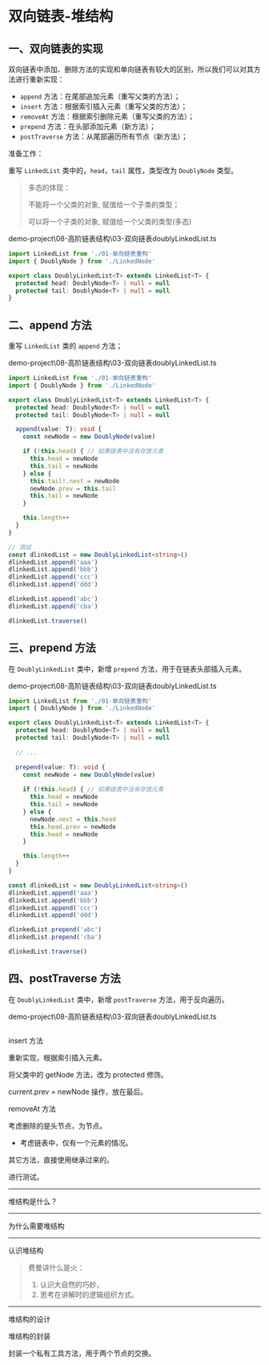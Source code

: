# 双向链表-堆结构

## 一、双向链表的实现

双向链表中添加、删除方法的实现和单向链表有较大的区别，所以我们可以对其方法进行重新实现：

- `append` 方法：在尾部追加元素（重写父类的方法）；
- `insert` 方法：根据索引插入元素（重写父类的方法）；
- `removeAt` 方法：根据索引删除元素（重写父类的方法）；
- `prepend` 方法：在头部添加元素（新方法）；
- `postTraverse` 方法：从尾部遍历所有节点（新方法）；

准备工作：

重写 `LinkedList` 类中的，`head`，`tail` 属性，类型改为 `DoublyNode` 类型。

> 多态的体现：
>
> 不能将一个父类的对象, 赋值给一个子类的类型；
>
> 可以将一个子类的对象, 赋值给一个父类的类型(多态)

demo-project\08-高阶链表结构\03-双向链表doublyLinkedList.ts

```typescript
import LinkedList from './01-单向链表重构'
import { DoublyNode } from './LinkedNode'

export class DoublyLinkedList<T> extends LinkedList<T> {
  protected head: DoublyNode<T> | null = null
  protected tail: DoublyNode<T> | null = null
}
```

## 二、append 方法

重写 `LinkedList` 类的 `append` 方法；

demo-project\08-高阶链表结构\03-双向链表doublyLinkedList.ts

```typescript
import LinkedList from './01-单向链表重构'
import { DoublyNode } from './LinkedNode'

export class DoublyLinkedList<T> extends LinkedList<T> {
  protected head: DoublyNode<T> | null = null
  protected tail: DoublyNode<T> | null = null

  append(value: T): void {
    const newNode = new DoublyNode(value)

    if (!this.head) { // 如果链表中没有存放元素
      this.head = newNode
      this.tail = newNode
    } else {
      this.tail!.next = newNode
      newNode.prev = this.tail
      this.tail = newNode
    }

    this.length++
  }
}

// 测试
const dlinkedList = new DoublyLinkedList<string>()
dlinkedList.append('aaa')
dlinkedList.append('bbb')
dlinkedList.append('ccc')
dlinkedList.append('ddd')

dlinkedList.append('abc')
dlinkedList.append('cba')

dlinkedList.traverse()

```

## 三、prepend 方法

在 `DoublyLinkedList` 类中，新增 `prepend` 方法，用于在链表头部插入元素。

demo-project\08-高阶链表结构\03-双向链表doublyLinkedList.ts

```typescript
import LinkedList from './01-单向链表重构'
import { DoublyNode } from './LinkedNode'

export class DoublyLinkedList<T> extends LinkedList<T> {
  protected head: DoublyNode<T> | null = null
  protected tail: DoublyNode<T> | null = null
  
  // ...

  prepend(value: T): void {
    const newNode = new DoublyNode(value)
    
    if (!this.head) { // 如果链表中没有存放元素
      this.head = newNode
      this.tail = newNode
    } else {
      newNode.next = this.head
      this.head.prev = newNode
      this.head = newNode
    }

    this.length++
  }
}

const dlinkedList = new DoublyLinkedList<string>()
dlinkedList.append('aaa')
dlinkedList.append('bbb')
dlinkedList.append('ccc')
dlinkedList.append('ddd')

dlinkedList.prepend('abc')
dlinkedList.prepend('cba')

dlinkedList.traverse()
```

## 四、postTraverse 方法

在 `DoublyLinkedList` 类中，新增 `postTraverse` 方法，用于反向遍历。

demo-project\08-高阶链表结构\03-双向链表doublyLinkedList.ts

```typescript

```





insert 方法

重新实现，根据索引插入元素。

将父类中的 getNode 方法，改为 protected 修饰。

current.prev = newNode 操作，放在最后。



removeAt 方法

考虑删除的是头节点，为节点。

- 考虑链表中，仅有一个元素的情况。



其它方法，直接使用继承过来的。

进行测试。

---

堆结构是什么？

---

为什么需要堆结构

---

认识堆结构

> 费曼讲什么是火：
>
> 1. 认识大自然的巧妙，
> 2. 思考在讲解时的逻辑组织方式。

---

堆结构的设计



堆结构的封装

封装一个私有工具方法，用于两个节点的交换。

